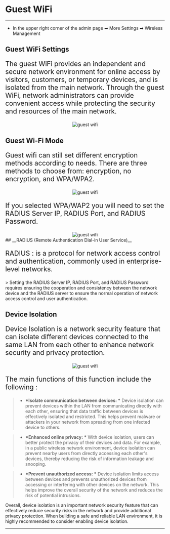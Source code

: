 <style>
    .text {
        font-size: 21px; 
    }
</style>

# Guest WiFi
---
- In the upper right corner of the admin page ➡ More Settings  ➡ Wireless Management

## __Guest WiFi Settings__
<p class="text">
The guest WiFi provides an independent and secure network environment for online access by visitors, customers, or temporary devices, and is isolated from the main network. Through the guest WiFi, network administrators can provide convenient access while protecting the security and resources of the main network.
</p>
<div style="text-align: center;">
    <img alt="guest wifi" class="boxshadow" src="/images/guest_wifi.png">
</div>

## __Guest Wi-Fi Mode__
<p class="text">
Guest wifi can still set different encryption methods according to needs. There are three methods to choose from: encryption, no encryption, and WPA/WPA2.
</p>
<div style="text-align: center;">
    <img alt="guest wifi" class="boxshadow" src="/images/guest_01.png">
</div>




<p class="text">
If you selected WPA/WAP2 you will need to set the RADIUS Server IP, RADIUS Port, and RADIUS Password.
</p>
<div style="text-align: center;">
    <img alt="guest wifi" class="boxshadow" src="/images/guest_02.png">
</div>
## __RADIUS (Remote Authentication Dial-in User Service)__
<p class="text">
RADIUS : is a protocol for network access control and authentication, commonly used in enterprise-level networks.
</p>
> Setting the RADIUS Server IP, RADIUS Port, and RADIUS Password requires ensuring the cooperation and consistency between the network device and the RADIUS server to ensure the normal operation of network access control and user authentication.

## __Device Isolation__

<p class="text">
Device Isolation is a network security feature that can isolate different devices connected to the same LAN from each other to enhance network security and privacy protection. 
</p>
<div style="text-align: center;">
    <img alt="guest wifi" class="boxshadow" src="/images/guest03.png">
</div>
<p class="text">
The main functions of this function include the following :
</p>

> - __*Isolate communication between devices: *__ Device isolation can prevent devices within the LAN from communicating directly with each other, ensuring that data traffic between devices is effectively isolated and restricted. This helps prevent malware or attackers in your network from spreading from one infected device to others.

> - __*Enhanced online privacy: *__ With device isolation, users can better protect the privacy of their devices and data. For example, in a public wireless network environment, device isolation can prevent nearby users from directly accessing each other's devices, thereby reducing the risk of information leakage and snooping.

> - __*Prevent unauthorized access: *__ Device isolation limits access between devices and prevents unauthorized devices from accessing or interfering with other devices on the network. This helps improve the overall security of the network and reduces the risk of potential intrusions.


Overall, device isolation is an important network security feature that can effectively reduce security risks in the network and provide additional privacy protection. When building a safe and reliable LAN environment, it is highly recommended to consider enabling device isolation.

___